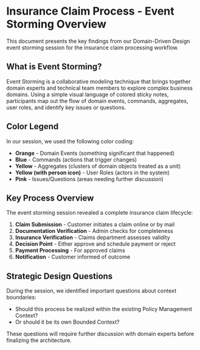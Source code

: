 # Insurance Claim Process - Event Storming Overview

This document presents the key findings from our Domain-Driven Design event storming session for the insurance claim processing workflow.

## What is Event Storming?

Event Storming is a collaborative modeling technique that brings together domain experts and technical team members to explore complex business domains. Using a simple visual language of colored sticky notes, participants map out the flow of domain events, commands, aggregates, user roles, and identify key issues or questions.

## Color Legend

In our session, we used the following color coding:

- **Orange** - Domain Events (something significant that happened)
- **Blue** - Commands (actions that trigger changes)
- **Yellow** - Aggregates (clusters of domain objects treated as a unit)
- **Yellow (with person icon)** - User Roles (actors in the system)
- **Pink** - Issues/Questions (areas needing further discussion)

## Key Process Overview

The event storming session revealed a complete insurance claim lifecycle:

1. **Claim Submission** - Customer initiates a claim online or by mail
2. **Documentation Verification** - Admin checks for completeness
3. **Insurance Verification** - Claims department assesses validity
4. **Decision Point** - Either approve and schedule payment or reject
5. **Payment Processing** - For approved claims
6. **Notification** - Customer informed of outcome

## Strategic Design Questions

During the session, we identified important questions about context boundaries:
- Should this process be realized within the existing Policy Management Context?
- Or should it be its own Bounded Context?

These questions will require further discussion with domain experts before finalizing the architecture.